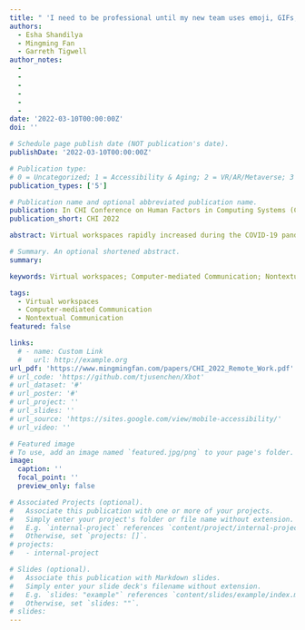 ```yaml
---
title: " 'I need to be professional until my new team uses emoji, GIFs, or memes first': New Collaborators’ Perspectives on Using Non-Textual Communication in Virtual Workspaces"
authors:
  - Esha Shandilya
  - Mingming Fan
  - Garreth Tigwell
author_notes:
  - 
  - 
  -
  -
  -
  -
date: '2022-03-10T00:00:00Z'
doi: ''

# Schedule page publish date (NOT publication's date).
publishDate: '2022-03-10T00:00:00Z'

# Publication type: 
# 0 = Uncategorized; 1 = Accessibility & Aging; 2 = VR/AR/Metaverse; 3 = Human-AI Collaboration; 4 = UX Methodology; 5 = Social Computing; 6 = Sensing; 
publication_types: ['5']

# Publication name and optional abbreviated publication name.
publication: In CHI Conference on Human Factors in Computing Systems (CHI'22)
publication_short: CHI 2022

abstract: Virtual workspaces rapidly increased during the COVID-19 pandemic, and for many new collaborators, working remotely was their frst introduction to their colleagues. Building rapport is essential for a healthy work environment, and while this can be achieved through non-textual responses within chat-based systems (e.g., emoji, GIF, stickers, memes), those non-textual responses are typically associated with personal relationships and informal settings. We studied the experiences of new collaborators (questionnaire N=49; interview N=14) in using non-textual responses to communicate with unacquainted teams and the efect of non-textual responses on new collaborators’ interpersonal bonds. We found new collaborators selectively and progressively use non-textual responses to establish interpersonal bonds. Moreover, the use of non-textual responses has exposed several limitations when used on various platforms. We conclude with design recommendations such as expanding the scope of interpretable non-textual responses and reducing selection time.

# Summary. An optional shortened abstract.
summary:

keywords: Virtual workspaces; Computer-mediated Communication; Nontextual Communication

tags:
  - Virtual workspaces
  - Computer-mediated Communication
  - Nontextual Communication
featured: false

links:
  # - name: Custom Link
  #   url: http://example.org
url_pdf: 'https://www.mingmingfan.com/papers/CHI_2022_Remote_Work.pdf'
# url_code: 'https://github.com/tjusenchen/Xbot'
# url_dataset: '#'
# url_poster: '#'
# url_project: ''
# url_slides: ''
# url_source: 'https://sites.google.com/view/mobile-accessibility/'
# url_video: ''

# Featured image
# To use, add an image named `featured.jpg/png` to your page's folder.
image:
  caption: ''
  focal_point: ''
  preview_only: false

# Associated Projects (optional).
#   Associate this publication with one or more of your projects.
#   Simply enter your project's folder or file name without extension.
#   E.g. `internal-project` references `content/project/internal-project/index.md`.
#   Otherwise, set `projects: []`.
# projects:
#   - internal-project

# Slides (optional).
#   Associate this publication with Markdown slides.
#   Simply enter your slide deck's filename without extension.
#   E.g. `slides: "example"` references `content/slides/example/index.md`.
#   Otherwise, set `slides: ""`.
# slides:
---
```


<!-- {{< youtube f9lO9tin4tw >}} -->


